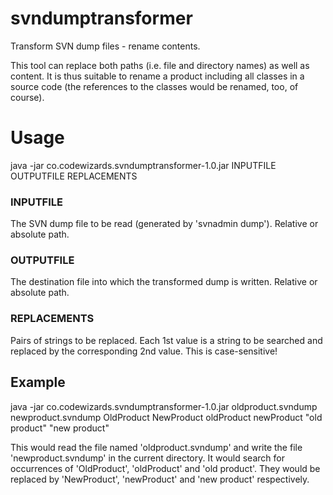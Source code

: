 # svndumptransformer
Transform SVN dump files - rename contents.

This tool can replace both paths (i.e. file and directory names) as well as content. It is thus suitable to rename a product including all classes in a source code (the references to the classes would be renamed, too, of course).

# Usage
java -jar co.codewizards.svndumptransformer-1.0.jar INPUTFILE OUTPUTFILE REPLACEMENTS

### INPUTFILE
The SVN dump file to be read (generated by 'svnadmin dump'). Relative or absolute path.

### OUTPUTFILE
The destination file into which the transformed dump is written. Relative or absolute path.

### REPLACEMENTS
Pairs of strings to be replaced. Each 1st value is a string to be searched and replaced by the corresponding 2nd value. This is case-sensitive!

## Example
java -jar co.codewizards.svndumptransformer-1.0.jar oldproduct.svndump newproduct.svndump OldProduct NewProduct oldProduct newProduct "old product" "new product"

This would read the file named 'oldproduct.svndump' and write the file 'newproduct.svndump' in the current directory. It would search for occurrences of 'OldProduct', 'oldProduct' and 'old product'. They would be replaced by 'NewProduct', 'newProduct' and 'new product' respectively.
